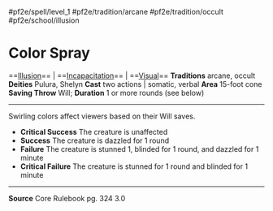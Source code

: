 #pf2e/spell/level_1 #pf2e/tradition/arcane #pf2e/tradition/occult #pf2e/school/illusion 
# Color Spray
==[Illusion](Illusion.md)== | ==[Incapacitation](Incapacitation.md)== | ==[Visual](Visual.md)==
**Traditions** arcane, occult
**Deities** Pulura, Shelyn
**Cast** two actions | somatic, verbal
**Area** 15-foot cone
**Saving Throw** Will; **Duration** 1 or more rounds (see below)

---
Swirling colors affect viewers based on their Will saves.

- **Critical Success** The creature is unaffected
- **Success** The creature is dazzled for 1 round
- **Failure** The creature is stunned 1, blinded for 1 round, and dazzled for 1 minute
- **Critical Failure** The creature is stunned for 1 round and blinded for 1 minute

---
**Source** Core Rulebook pg. 324 3.0
